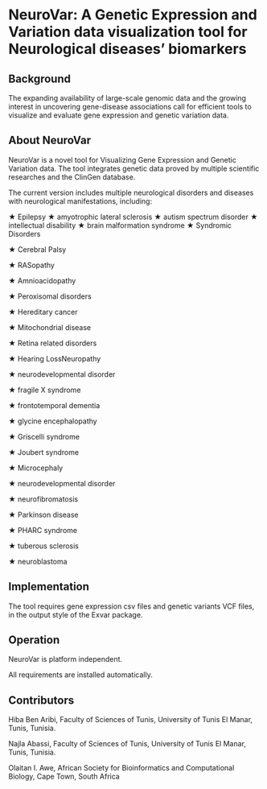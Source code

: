 # NeuroVar: A Genetic Expression and Variation data visualization tool for Neurological diseases’ biomarkers

## Background

The expanding availability of large-scale genomic data and the growing interest in uncovering gene-disease associations call for efficient tools to visualize and evaluate gene expression and genetic variation data.  

## About NeuroVar
NeuroVar is a novel tool for Visualizing Gene Expression and Genetic Variation data. The tool integrates genetic data proved by multiple scientific researches and the ClinGen database.

The current version includes multiple neurological disorders  and diseases with neurological manifestations, including:

★	Epilepsy   ★	amyotrophic lateral sclerosis  ★	autism spectrum disorder   ★	intellectual disability  ★	brain malformation syndrome  ★	Syndromic Disorders

★	Cerebral Palsy

★	RASopathy

★	Amnioacidopathy

★	Peroxisomal disorders

★	Hereditary cancer

★	Mitochondrial disease

★	Retina related disorders

★	Hearing LossNeuropathy

★	neurodevelopmental disorder

★	fragile X syndrome

★	frontotemporal dementia

★	glycine encephalopathy

★	Griscelli syndrome

★	Joubert syndrome

★	Microcephaly

★	neurodevelopmental disorder

★	neurofibromatosis

★	Parkinson disease

★	PHARC syndrome

★	tuberous sclerosis

★	neuroblastoma



## Implementation

The tool requires gene expression csv files and genetic variants VCF files, in the output style of the Exvar package.


## Operation

NeuroVar is platform independent.

All requirements are installed automatically.


## Contributors

Hiba Ben Aribi, Faculty of Sciences of Tunis, University of Tunis El Manar, Tunis, Tunisia.

Najla Abassi, Faculty of Sciences of Tunis, University of Tunis El Manar, Tunis, Tunisia.

Olaitan I. Awe, African Society for Bioinformatics and Computational Biology, Cape Town, South Africa
